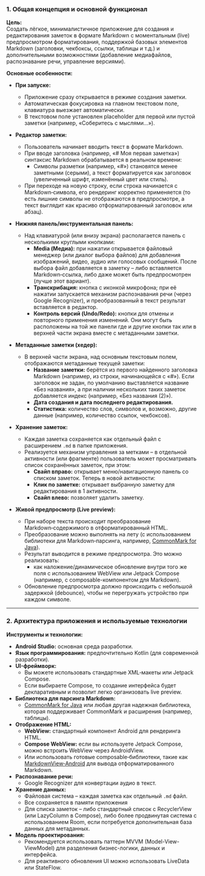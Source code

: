 ### 1. Общая концепция и основной функционал

**Цель:**  
Создать лёгкое, минималистичное приложение для создания и редактирования заметок в формате Markdown с моментальным (live) предпросмотром форматирования, поддержкой базовых элементов Markdown (заголовки, чекбоксы, ссылки, таблицы и т.д.) и дополнительными возможностями (добавление медиафайлов, распознавание речи, управление версиями).

**Основные особенности:**

- **При запуске:**
    
    - Приложение сразу открывается в режиме создания заметки.
    - Автоматическая фокусировка на главном текстовом поле, клавиатура выезжает автоматически.
    - В текстовом поле установлен placeholder для первой или пустой заметки (например, «Соберитесь с мыслями...»).
- **Редактор заметки:**
    
    - Пользователь начинает вводить текст в формате Markdown.
    - При вводе заголовка (например, «# Моя первая заметка») синтаксис Markdown обрабатывается в реальном времени:
        - Символы разметки (например, «#») становятся менее заметными (серыми), а текст форматируется как заголовок (увеличенный шрифт, изменённый цвет или стиль).
    - При переходе на новую строку, если строка начинается с Markdown‑символа, его рендеринг корректно применяется (то есть лишние символы не отображаются в предпросмотре, а текст выглядит как красиво отформатированный заголовок или абзац).
- **Нижняя панель/инструментальная панель:**
    
    - Над клавиатурой (или внизу экрана) располагается панель с несколькими круглыми кнопками:
        - **Media (Медиа):** при нажатии открывается файловый менеджер (или диалог выбора файлов) для добавления изображений, видео, аудио или голосовых сообщений. После выбора файл добавляется в заметку – либо вставляется Markdown‑ссылка, либо даже может быть предпросмотрен (лучше этот вариант).
        - **Транскрибация:** кнопка с иконкой микрофона; при её нажатии запускается механизм распознавания речи (через Google Recognizer), и преобразованный в текст результат вставляется в редактор.
        - **Контроль версий (Undo/Redo):** кнопки для отмены и повторного применения изменений. Они могут быть расположены на той же панели где и другие кнопки так или в верхней части экрана вместе с метаданными заметки.
- **Метаданные заметки (хедер):**
    
    - В верхней части экрана, над основным текстовым полем, отображаются метаданные текущей заметки:
        - **Название заметки:** берётся из первого найденного заголовка Markdown (например, из строки, начинающейся с «#»). Если заголовок не задан, по умолчанию выставляется название «Без названия», а при наличии нескольких таких заметок добавляется индекс (например, «Без названия (2)»).
        - **Дата создания и дата последнего редактирования.**
        - **Статистика:** количество слов, символов и, возможно, другие данные (например, количество ссылок, чекбоксов).
- **Хранение заметок:**
    
    - Каждая заметка сохраняется как отдельный файл с расширением `.md` в папке приложения.
    - Реализуется механизм управления за метками – в отдельной активности (или фрагменте) пользователь может просматривать список сохранённых заметок, при этом:
        - **Свайп вправо:** открывает меню/навигационную панель со списком заметок.
        Теперь в новой активности:
        - **Клик по заметке:** открывает выбранную заметку для редактирования  в 1 активности.
        - **Свайп влево:** позволяет удалить заметку.
- **Живой предпросмотр (Live preview):**
    
    - При наборе текста происходит преобразование Markdown‑содержимого в отформатированный HTML.
    - Преобразование можно выполнять на лету (с использованием библиотеки для Markdown‑парсинга, например, [CommonMark for Java](https://github.com/atlassian/commonmark-java)).
    - Результат выводится в режиме предпросмотра. Это можно реализовать:
        - как наложение/динамическое обновление внутри того же поля с использованием WebView или Jetpack Compose (например, с composable-компонентом для Markdown).
    - Обновление предпросмотра должно происходить с небольшой задержкой (debounce), чтобы не перегружать устройство при каждом символе.

---

### 2. Архитектура приложения и используемые технологии

**Инструменты и технологии:**

- **Android Studio:** основная среда разработки.
- **Язык программирования:** предпочтительно Kotlin (для современной разработки).
- **UI-фреймворк:**
    - Вы можете использовать стандартные XML‑макеты или Jetpack Compose.
    - Если выбираете Compose, то создание интерфейса будет декларативным и позволит легко организовать live preview.
- **Библиотека для парсинга Markdown:**
    - [CommonMark for Java](https://github.com/atlassian/commonmark-java) или любая другая надежная библиотека, которая поддерживает CommonMark и расширения (например, таблицы).
- **Отображение HTML:**
    - **WebView:** стандартный компонент Android для рендеринга HTML.
    - **Compose WebView:** если вы используете Jetpack Compose, можно встроить WebView через AndroidView.
    - Или использовать готовые composable‑библиотеки, такие как [MarkdownView‑Android](https://github.com/mukeshsolanki/MarkdownView-Android) для вывода отформатированного Markdown.
- **Распознавание речи:**
    - Google Recognizer для конвертации аудио в текст.
- **Хранение данных:**
    - Файловая система – каждая заметка как отдельный `.md` файл.
    - Все сохраняется в памяти приложения
    - Для списка заметок – либо стандартный список с RecyclerView (или LazyColumn в Compose), либо более продвинутая система с использованием Room, если потребуется дополнительная база данных для метаданных.
- **Модель проектирования:**
    - Рекомендуется использовать паттерн MVVM (Model-View-ViewModel) для разделения бизнес-логики, данных и интерфейса.
    - Для реактивного обновления UI можно использовать LiveData или StateFlow.